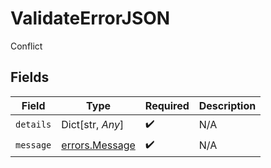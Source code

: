 # ValidateErrorJSON

Conflict


## Fields

| Field                                            | Type                                             | Required                                         | Description                                      |
| ------------------------------------------------ | ------------------------------------------------ | ------------------------------------------------ | ------------------------------------------------ |
| `details`                                        | Dict[str, *Any*]                                 | :heavy_check_mark:                               | N/A                                              |
| `message`                                        | [errors.Message](../../models/errors/message.md) | :heavy_check_mark:                               | N/A                                              |